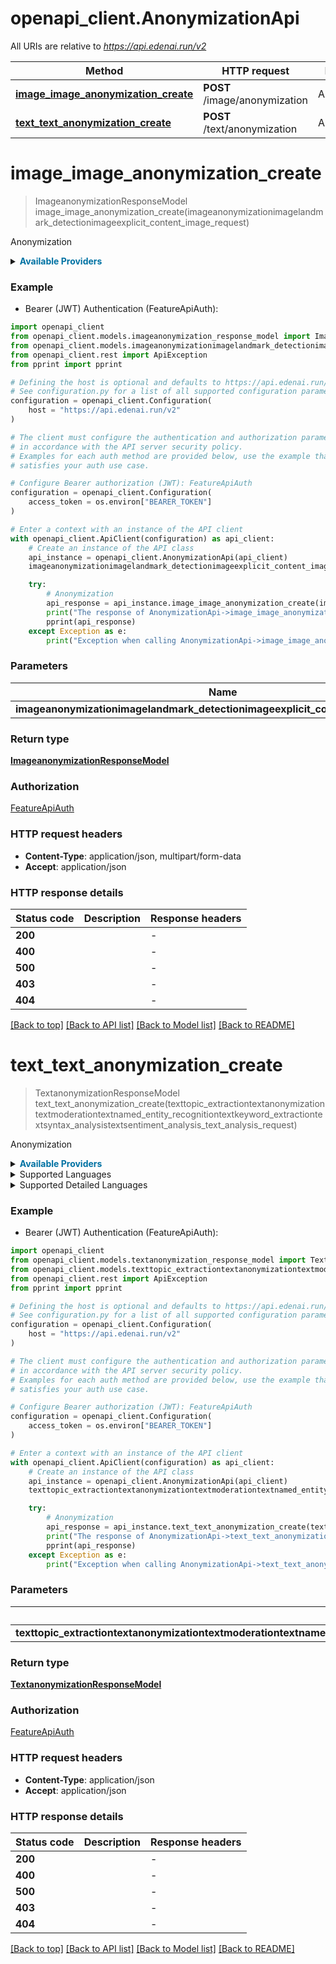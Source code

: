 # openapi_client.AnonymizationApi

All URIs are relative to *https://api.edenai.run/v2*

Method | HTTP request | Description
------------- | ------------- | -------------
[**image_image_anonymization_create**](AnonymizationApi.md#image_image_anonymization_create) | **POST** /image/anonymization | Anonymization
[**text_text_anonymization_create**](AnonymizationApi.md#text_text_anonymization_create) | **POST** /text/anonymization | Anonymization


# **image_image_anonymization_create**
> ImageanonymizationResponseModel image_image_anonymization_create(imageanonymizationimagelandmark_detectionimageexplicit_content_image_request)

Anonymization

<details><summary><strong style='color: #0072a3; cursor: pointer'>Available Providers</strong></summary>    |Provider|Version|Price|Billing unit| |----|-------|-----|------------| |**api4ai**|`v1.0.0`|25.0 (per 1000 file)|1 file   </details>  

### Example

* Bearer (JWT) Authentication (FeatureApiAuth):

```python
import openapi_client
from openapi_client.models.imageanonymization_response_model import ImageanonymizationResponseModel
from openapi_client.models.imageanonymizationimagelandmark_detectionimageexplicit_content_image_request import ImageanonymizationimagelandmarkDetectionimageexplicitContentImageRequest
from openapi_client.rest import ApiException
from pprint import pprint

# Defining the host is optional and defaults to https://api.edenai.run/v2
# See configuration.py for a list of all supported configuration parameters.
configuration = openapi_client.Configuration(
    host = "https://api.edenai.run/v2"
)

# The client must configure the authentication and authorization parameters
# in accordance with the API server security policy.
# Examples for each auth method are provided below, use the example that
# satisfies your auth use case.

# Configure Bearer authorization (JWT): FeatureApiAuth
configuration = openapi_client.Configuration(
    access_token = os.environ["BEARER_TOKEN"]
)

# Enter a context with an instance of the API client
with openapi_client.ApiClient(configuration) as api_client:
    # Create an instance of the API class
    api_instance = openapi_client.AnonymizationApi(api_client)
    imageanonymizationimagelandmark_detectionimageexplicit_content_image_request = {"providers":"api4ai","file_url":"http://edenai-resource-example.jpg"} # ImageanonymizationimagelandmarkDetectionimageexplicitContentImageRequest | 

    try:
        # Anonymization
        api_response = api_instance.image_image_anonymization_create(imageanonymizationimagelandmark_detectionimageexplicit_content_image_request)
        print("The response of AnonymizationApi->image_image_anonymization_create:\n")
        pprint(api_response)
    except Exception as e:
        print("Exception when calling AnonymizationApi->image_image_anonymization_create: %s\n" % e)
```



### Parameters


Name | Type | Description  | Notes
------------- | ------------- | ------------- | -------------
 **imageanonymizationimagelandmark_detectionimageexplicit_content_image_request** | [**ImageanonymizationimagelandmarkDetectionimageexplicitContentImageRequest**](ImageanonymizationimagelandmarkDetectionimageexplicitContentImageRequest.md)|  | 

### Return type

[**ImageanonymizationResponseModel**](ImageanonymizationResponseModel.md)

### Authorization

[FeatureApiAuth](../README.md#FeatureApiAuth)

### HTTP request headers

 - **Content-Type**: application/json, multipart/form-data
 - **Accept**: application/json

### HTTP response details

| Status code | Description | Response headers |
|-------------|-------------|------------------|
**200** |  |  -  |
**400** |  |  -  |
**500** |  |  -  |
**403** |  |  -  |
**404** |  |  -  |

[[Back to top]](#) [[Back to API list]](../README.md#documentation-for-api-endpoints) [[Back to Model list]](../README.md#documentation-for-models) [[Back to README]](../README.md)

# **text_text_anonymization_create**
> TextanonymizationResponseModel text_text_anonymization_create(texttopic_extractiontextanonymizationtextmoderationtextnamed_entity_recognitiontextkeyword_extractiontextsyntax_analysistextsentiment_analysis_text_analysis_request)

Anonymization

<details><summary><strong style='color: #0072a3; cursor: pointer'>Available Providers</strong></summary>    |Provider|Version|Price|Billing unit| |----|-------|-----|------------| |**emvista**|`v1.0`|3.0 (per 1000000 char)|1 char |**openai**|`v3.0.0`|20.0 (per 1000000 token)|1 token |**amazon**|`boto3 (v1.15.18)`|1.0 (per 1000000 char)|300 char |**microsoft**|`v3.1`|0.25 (per 1000000 char)|1000 char   </details>  <details><summary>Supported Languages</summary>      |Name|Value| |----|-----| |**Arabic**|`ar`| |**Chinese**|`zh`| |**Danish**|`da`| |**Dutch**|`nl`| |**English**|`en`| |**Finnish**|`fi`| |**French**|`fr`| |**German**|`de`| |**Hindi**|`hi`| |**Italian**|`it`| |**Japanese**|`ja`| |**Korean**|`ko`| |**Modern Greek (1453-)**|`el`| |**Norwegian**|`no`| |**Polish**|`pl`| |**Portuguese**|`pt`| |**Russian**|`ru`| |**Spanish**|`es`| |**Swedish**|`sv`|  </details><details><summary>Supported Detailed Languages</summary>      |Name|Value| |----|-----| |**Auto detection**|`auto-detect`| |**Chinese (Simplified)**|`zh-Hans`| |**Chinese (Traditional)**|`zh-Hant`| |**Portuguese (Brazil)**|`pt-BR`| |**Portuguese (Portugal)**|`pt-PT`|  </details>

### Example

* Bearer (JWT) Authentication (FeatureApiAuth):

```python
import openapi_client
from openapi_client.models.textanonymization_response_model import TextanonymizationResponseModel
from openapi_client.models.texttopic_extractiontextanonymizationtextmoderationtextnamed_entity_recognitiontextkeyword_extractiontextsyntax_analysistextsentiment_analysis_text_analysis_request import TexttopicExtractiontextanonymizationtextmoderationtextnamedEntityRecognitiontextkeywordExtractiontextsyntaxAnalysistextsentimentAnalysisTextAnalysisRequest
from openapi_client.rest import ApiException
from pprint import pprint

# Defining the host is optional and defaults to https://api.edenai.run/v2
# See configuration.py for a list of all supported configuration parameters.
configuration = openapi_client.Configuration(
    host = "https://api.edenai.run/v2"
)

# The client must configure the authentication and authorization parameters
# in accordance with the API server security policy.
# Examples for each auth method are provided below, use the example that
# satisfies your auth use case.

# Configure Bearer authorization (JWT): FeatureApiAuth
configuration = openapi_client.Configuration(
    access_token = os.environ["BEARER_TOKEN"]
)

# Enter a context with an instance of the API client
with openapi_client.ApiClient(configuration) as api_client:
    # Create an instance of the API class
    api_instance = openapi_client.AnonymizationApi(api_client)
    texttopic_extractiontextanonymizationtextmoderationtextnamed_entity_recognitiontextkeyword_extractiontextsyntax_analysistextsentiment_analysis_text_analysis_request = {"providers":"amazon,emvista,openai,microsoft","language":"en","text":"Overall I am satisfied with my experience at Amazon, but two areas of major improvement needed. First is the product reviews and pricing. There are thousands of positive reviews for so many items, and it's clear that the reviews are bogus or not really associated with that product. There needs to be a way to only view products sold by Amazon directly, because many market sellers way overprice items that can be purchased cheaper elsewhere (like Walmart, Target, etc). The second issue is they make it too difficult to get help when there's an issue with an order."} # TexttopicExtractiontextanonymizationtextmoderationtextnamedEntityRecognitiontextkeywordExtractiontextsyntaxAnalysistextsentimentAnalysisTextAnalysisRequest | 

    try:
        # Anonymization
        api_response = api_instance.text_text_anonymization_create(texttopic_extractiontextanonymizationtextmoderationtextnamed_entity_recognitiontextkeyword_extractiontextsyntax_analysistextsentiment_analysis_text_analysis_request)
        print("The response of AnonymizationApi->text_text_anonymization_create:\n")
        pprint(api_response)
    except Exception as e:
        print("Exception when calling AnonymizationApi->text_text_anonymization_create: %s\n" % e)
```



### Parameters


Name | Type | Description  | Notes
------------- | ------------- | ------------- | -------------
 **texttopic_extractiontextanonymizationtextmoderationtextnamed_entity_recognitiontextkeyword_extractiontextsyntax_analysistextsentiment_analysis_text_analysis_request** | [**TexttopicExtractiontextanonymizationtextmoderationtextnamedEntityRecognitiontextkeywordExtractiontextsyntaxAnalysistextsentimentAnalysisTextAnalysisRequest**](TexttopicExtractiontextanonymizationtextmoderationtextnamedEntityRecognitiontextkeywordExtractiontextsyntaxAnalysistextsentimentAnalysisTextAnalysisRequest.md)|  | 

### Return type

[**TextanonymizationResponseModel**](TextanonymizationResponseModel.md)

### Authorization

[FeatureApiAuth](../README.md#FeatureApiAuth)

### HTTP request headers

 - **Content-Type**: application/json
 - **Accept**: application/json

### HTTP response details

| Status code | Description | Response headers |
|-------------|-------------|------------------|
**200** |  |  -  |
**400** |  |  -  |
**500** |  |  -  |
**403** |  |  -  |
**404** |  |  -  |

[[Back to top]](#) [[Back to API list]](../README.md#documentation-for-api-endpoints) [[Back to Model list]](../README.md#documentation-for-models) [[Back to README]](../README.md)

